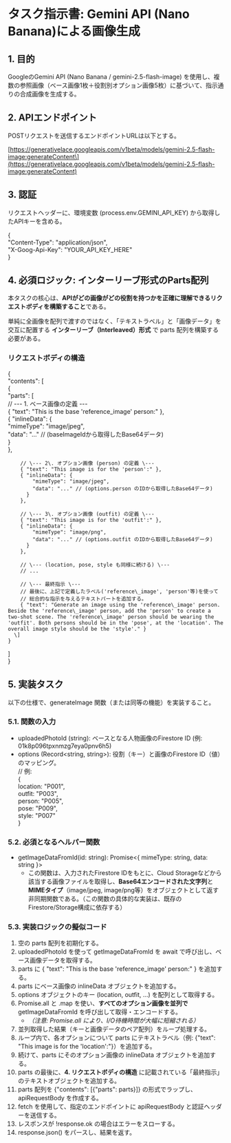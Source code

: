 # **タスク指示書: Gemini API (Nano Banana)による画像生成**

## **1\. 目的**

GoogleのGemini API (Nano Banana / gemini-2.5-flash-image) を使用し、複数の参照画像（ベース画像1枚＋役割別オプション画像5枚）に基づいて、指示通りの合成画像を生成する。

## **2\. APIエンドポイント**

POSTリクエストを送信するエンドポイントURLは以下とする。

\[https://generativelace.googleapis.com/v1beta/models/gemini-2.5-flash-image:generateContent\](https://generativelace.googleapis.com/v1beta/models/gemini-2.5-flash-image:generateContent)

## **3\. 認証**

リクエストヘッダーに、環境変数 (process.env.GEMINI\_API\_KEY) から取得したAPIキーを含める。

{  
  "Content-Type": "application/json",  
  "X-Goog-Api-Key": "YOUR\_API\_KEY\_HERE"  
}

## **4\. 必須ロジック: インターリーブ形式のParts配列**

本タスクの核心は、**APIがどの画像がどの役割を持つかを正確に理解できるリクエストボディを構築すること**である。

単純に全画像を配列で渡すのではなく、「テキストラベル」と「画像データ」を交互に配置する **インターリーブ（Interleaved）形式** で parts 配列を構築する必要がある。

### **リクエストボディの構造**

{  
  "contents": \[  
    {  
      "parts": \[  
        // \--- 1\. ベース画像の定義 \---  
        { "text": "This is the base 'reference\_image' person:" },  
        { "inlineData": {  
            "mimeType": "image/jpeg",  
            "data": "..." // (baseImageIdから取得したBase64データ)  
          }  
        },

        // \--- 2\. オプション画像 (person) の定義 \---  
        { "text": "This image is for the 'person':" },  
        { "inlineData": {  
            "mimeType": "image/jpeg",  
            "data": "..." // (options.person のIDから取得したBase64データ)  
          }  
        },

        // \--- 3\. オプション画像 (outfit) の定義 \---  
        { "text": "This image is for the 'outfit':" },  
        { "inlineData": {  
            "mimeType": "image/png",  
            "data": "..." // (options.outfit のIDから取得したBase64データ)  
          }  
        },

        // \--- (location, pose, style も同様に続ける) \---  
        // ...

        // \--- 最終指示 \---  
        // 最後に、上記で定義したラベル('reference\_image', 'person'等)を使って  
        // 総合的な指示を与えるテキストパートを追加する。  
        { "text": "Generate an image using the 'reference\_image' person. Beside the 'reference\_image' person, add the 'person' to create a two-shot scene. The 'reference\_image' person should be wearing the 'outfit'. Both persons should be in the 'pose', at the 'location'. The overall image style should be the 'style'." }  
      \]  
    }  
  \]  
}

## **5\. 実装タスク**

以下の仕様で、generateImage 関数（または同等の機能）を実装すること。

### **5.1. 関数の入力**

* uploadedPhotoId (string): ベースとなる人物画像のFirestore ID (例: 01k8p096tpxnmzg7eya0pnv6h5)  
* options (Record\<string, string\>): 役割（キー）と画像のFirestore ID（値）のマッピング。  
  // 例:  
  {  
    location: "P001",  
    outfit: "P003",  
    person: "P005",  
    pose: "P009",  
    style: "P007"  
  }

### **5.2. 必須となるヘルパー関数**

* getImageDataFromId(id: string): Promise\<{ mimeType: string, data: string }\>  
  * この関数は、入力されたFirestore IDをもとに、Cloud Storageなどから該当する画像ファイルを取得し、**Base64エンコードされた文字列**と**MIMEタイプ**（image/jpeg, image/png等）をオブジェクトとして返す非同期関数である。（この関数の具体的な実装は、既存のFirestore/Storage構成に依存する）

### **5.3. 実装ロジックの擬似コード**

1. 空の parts 配列を初期化する。  
2. uploadedPhotoId を使って getImageDataFromId を await で呼び出し、ベース画像データを取得する。  
3. parts に { "text": "This is the base 'reference\_image' person:" } を追加する。  
4. parts にベース画像の inlineData オブジェクトを追加する。  
5. options オブジェクトのキー (location, outfit, ...) を配列として取得する。  
6. Promise.all と .map を使い、**すべてのオプション画像を並列で** getImageDataFromId を呼び出して取得・エンコードする。  
   * *（注意: Promise.all により、I/O待機時間が大幅に短縮される）*  
7. 並列取得した結果（キーと画像データのペア配列）をループ処理する。  
8. ループ内で、各オプションについて parts にテキストラベル（例: {"text": "This image is for the 'location':"}）を追加する。  
9. 続けて、parts にそのオプション画像の inlineData オブジェクトを追加する。  
10. parts の最後に、**4\. リクエストボディの構造** に記載されている「最終指示」のテキストオブジェクトを追加する。  
11. parts 配列を {"contents": \[{"parts": parts}\]} の形式でラップし、apiRequestBody を作成する。  
12. fetch を使用して、指定のエンドポイントに apiRequestBody と認証ヘッダーを送信する。  
13. レスポンスが \!response.ok の場合はエラーをスローする。  
14. response.json() をパースし、結果を返す。
